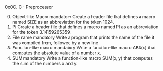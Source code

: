 0x0C. C - Preprocessor

0. Object-like Macro mandatory
Create a header file that defines a macro named SIZE as an abbreviation for the token 1024.
1. Pi
Create a header file that defines a macro named PI as an abbreviation for the token 3.14159265359.
2. File name mandatory
Write a program that prints the name of the file it was compiled from, followed by a new line
3. Function-like macro mandatory
Write a function-like macro ABS(x) that computes the absolute value of a number x.
4. SUM mandatory
Write a function-like macro SUM(x, y) that computes the sum of the numbers x and y.
